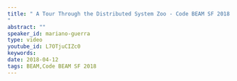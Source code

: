 ```yaml
---
title: " A Tour Through the Distributed System Zoo - Code BEAM SF 2018
"
abstract: ""
speaker_id: mariano-guerra
type: video
youtube_id: L7OTjuCIZc0
keywords: 
date: 2018-04-12
tags: BEAM,Code BEAM SF 2018
---
```


